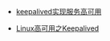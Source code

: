 - [keepalived实现服务高可用](http://www.cnblogs.com/clsn/p/8052649.html#auto_id_5)


- [Linux高可用之Keepalived](https://www.jianshu.com/p/b050d8861fc1)
